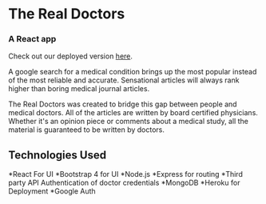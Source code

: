 # The Real Doctors

### A React app

Check out our deployed version [here](https://the-real-doctors.herokuapp.com/).

A google search for a medical condition brings up the most popular instead of the most reliable and accurate. Sensational articles will always rank higher than boring medical journal articles.

The Real Doctors was created to bridge this gap between people and medical doctors. All of the articles are written by board certified physicians. Whether it's an opinion piece or comments about a medical study, all the material is guaranteed to be written by doctors.

## Technologies Used

*React For UI
*Bootstrap 4 for UI
*Node.js
*Express for routing
*Third party API Authentication of doctor credentials
*MongoDB
*Heroku for Deployment
*Google Auth
